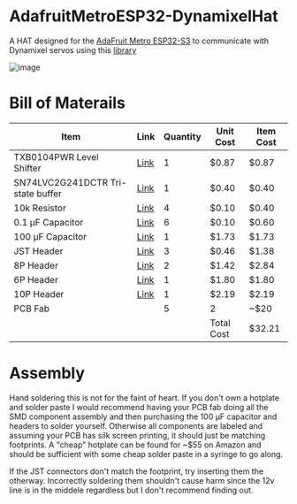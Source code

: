 # AdafruitMetroESP32-DynamixelHat

A HAT designed for the [AdaFruit Metro ESP32-S3](https://learn.adafruit.com/adafruit-metro-esp32-s3) to communicate with Dynamixel servos using this [library](https://github.com/dbd/CircuitPythonDynamixel)

![image](https://github.com/user-attachments/assets/8e19ac66-d04d-4793-ae45-717e3823184a)

# Bill of Materails
| Item | Link | Quantity | Unit Cost | Item Cost |
| ---- | ---- | -------- | --------- | --------- |
| TXB0104PWR Level Shifter | [Link](https://www.digikey.com/short/qm0td78w) | 1 | $0.87 | $0.87 | 
| SN74LVC2G241DCTR Tri-state buffer | [Link](https://www.digikey.com/short/1w0w74jb) | 1 | $0.40 | $0.40 | 
| 10k Resistor | [Link](https://www.digikey.com/short/27n7pcz3) | 4 | $0.10 | $0.40 | 
| 0.1 µF Capacitor | [Link](https://www.digikey.com/short/hjtz927q) | 6 | $0.10 | $0.60 | 
| 100 µF Capacitor | [Link](https://www.digikey.com/short/43pqprtd) | 1 | $1.73 | $1.73 | 
| JST Header | [Link](https://www.digikey.com/short/h1hjcqr2) | 3 | $0.46 | $1.38 | 
| 8P Header | [Link](https://www.digikey.com/short/35q99nnb) | 2 | $1.42 | $2.84 | 
| 6P Header | [Link](https://www.digikey.com/short/1hd3z8d7) | 1 | $1.80 | $1.80 | 
| 10P Header | [Link](https://www.digikey.com/short/rm5nhzqt) | 1 | $2.19 | $2.19 | 
| PCB Fab | | 5 | 2 | ~$20 |
| | | | Total Cost | $32.21|

# Assembly
Hand soldering this is not for the faint of heart. If you don't own a hotplate and solder paste I would recommend having your PCB fab doing all the SMD component assembly and then purchasing the 100 µF capacitor and headers to solder yourself. 
Otherwise all components are labeled and assuming your PCB has silk screen printing, it should just be matching footprints. 
A "cheap" hotplate can be found for ~$55 on Amazon and should be sufficient with some cheap solder paste in a syringe to go along.

If the JST connectors don't match the footprint, try inserting them the otherway. Incorrectly soldering them shouldn't cause harm since the 12v line is in the middele regardless but I don't recommend finding out.


